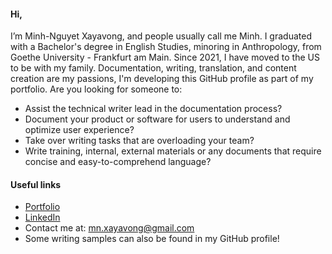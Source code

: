 #### Hi,

I’m Minh-Nguyet Xayavong, and people usually call me Minh.
I graduated with a Bachelor's degree in English Studies, minoring in Anthropology, from Goethe University - Frankfurt am Main. Since 2021, I have moved to the US to be with my family. 
Documentation, writing, translation, and content creation are my passions, I'm developing this GitHub profile as part of my portfolio. Are you looking for someone to:
- Assist the technical writer lead in the documentation process?
- Document your product or software for users to understand and optimize user experience?
- Take over writing tasks that are overloading your team?
- Write training, internal, external materials or any documents that require concise and easy-to-comprehend language?

#### Useful links
- [Portfolio]([https://github.com/nguyetkhuc/Technical-Writing](https://drive.google.com/drive/folders/19s5vY5zxOUu1AlrE6HcFhEt_v-8OI9tl?usp=sharing))
- [LinkedIn](https://www.linkedin.com/in/minh-nguyet-xayavong/)
- Contact me at: [mn.xayavong@gmail.com](mailto:mn.xayavong@gmail.com)
- Some writing samples can also be found in my GitHub profile!
<!---
nguyetkhuc/nguyetkhuc is a ✨ special ✨ repository because its `README.md` (this file) appears on your GitHub profile.
You can click the Preview link to take a look at your changes.
--->
